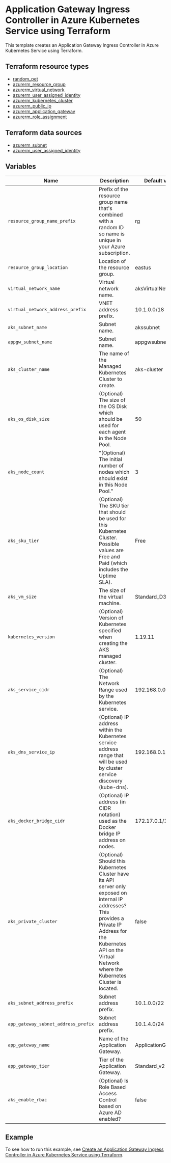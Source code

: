 # Application Gateway Ingress Controller in Azure Kubernetes Service using Terraform

This template creates an Application Gateway Ingress Controller in Azure Kubernetes Service using Terraform.

## Terraform resource types

- [random_pet](https://registry.terraform.io/providers/hashicorp/random/latest/docs/resources/pet)
- [azurerm_resource_group](https://registry.terraform.io/providers/hashicorp/azurerm/latest/docs/resources/resource_group)
- [azurerm_virtual_network](https://registry.terraform.io/providers/hashicorp/azurerm/latest/docs/resources/virtual_network)
- [azurerm_user_assigned_identity](https://registry.terraform.io/providers/hashicorp/azurerm/latest/docs/resources/user_assigned_identity)
- [azurerm_kubernetes_cluster](https://registry.terraform.io/providers/hashicorp/azurerm/latest/docs/resources/kubernetes_cluster)
- [azurerm_public_ip](https://registry.terraform.io/providers/hashicorp/azurerm/latest/docs/resources/public_ip)
- [azurerm_application_gateway](https://registry.terraform.io/providers/hashicorp/azurerm/latest/docs/resources/application_gateway)
- [azurerm_role_assignment](https://registry.terraform.io/providers/hashicorp/azurerm/latest/docs/resources/role_assignment)

## Terraform data sources
- [azurerm_subnet](https://registry.terraform.io/providers/hashicorp/azurerm/latest/docs/data-sources/subnet)
- [azurerm_user_assigned_identity](https://registry.terraform.io/providers/hashicorp/azurerm/latest/docs/data-sources/user_assigned_identity)

## Variables

| Name | Description | Default value |
|-|-|-|
| `resource_group_name_prefix` | Prefix of the resource group name that's combined with a random ID so name is unique in your Azure subscription. | rg |
| `resource_group_location` | Location of the resource group. | eastus |
| `virtual_network_name` | Virtual network name. | aksVirtualNetwork |
| `virtual_network_address_prefix` | VNET address prefix. | 10.1.0.0/18 |
| `aks_subnet_name` | Subnet name. | akssubnet |
| `appgw_subnet_name` | Subnet name. | appgwsubnet |
| `aks_cluster_name` | The name of the Managed Kubernetes Cluster to create. | aks-cluster |
| `aks_os_disk_size` | (Optional) The size of the OS Disk which should be used for each agent in the Node Pool. | 50 |
| `aks_node_count` | "(Optional) The initial number of nodes which should exist in this Node Pool." | 3 |
| `aks_sku_tier` | (Optional) The SKU tier that should be used for this Kubernetes Cluster. Possible values are Free and Paid (which includes the Uptime SLA). | Free |
| `aks_vm_size` | The size of the virtual machine. | Standard_D3_v2 |
| `kubernetes_version` | (Optional) Version of Kubernetes specified when creating the AKS managed cluster.| 1.19.11 |
| `aks_service_cidr` | (Optional) The Network Range used by the Kubernetes service. | 192.168.0.0/20 |
| `aks_dns_service_ip` | (Optional) IP address within the Kubernetes service address range that will be used by cluster service discovery (kube-dns). | 192.168.0.10 |
| `aks_docker_bridge_cidr` | (Optional) IP address (in CIDR notation) used as the Docker bridge IP address on nodes. | 172.17.0.1/16 |
| `aks_private_cluster` | (Optional) Should this Kubernetes Cluster have its API server only exposed on internal IP addresses? This provides a Private IP Address for the Kubernetes API on the Virtual Network where the Kubernetes Cluster is located. | false |
| `aks_subnet_address_prefix` | Subnet address prefix. | 10.1.0.0/22 |
| `app_gateway_subnet_address_prefix` | Subnet address prefix. | 10.1.4.0/24 |
| `app_gateway_name` | Name of the Application Gateway. | ApplicationGateway1 |
| `app_gateway_tier` | Tier of the Application Gateway. | Standard_v2 |
| `aks_enable_rbac` | (Optional) Is Role Based Access Control based on Azure AD enabled? | false |

## Example

To see how to run this example, see [Create an Application Gateway Ingress Controller in Azure Kubernetes Service using Terraform](https://docs.microsoft.com/azure/developer/terraform/create-k8s-cluster-with-aks-applicationgateway-ingress).
